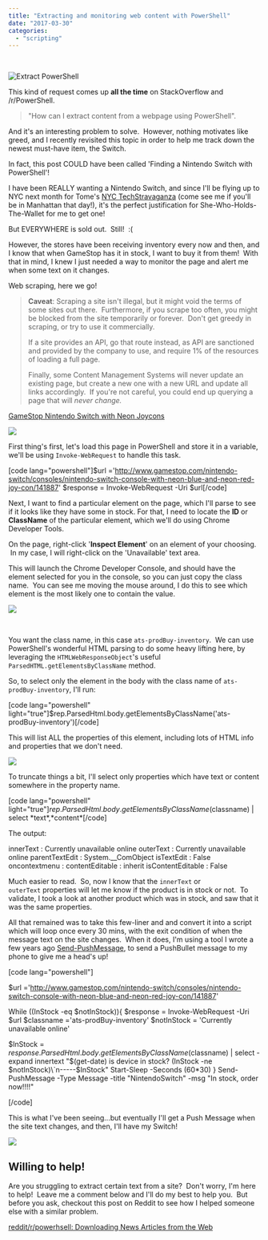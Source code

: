 ```yaml
---
title: "Extracting and monitoring web content with PowerShell"
date: "2017-03-30"
categories: 
  - "scripting"
---
```


 

![Extract PowerShell](images/extract-2f-powershell1.png)

This kind of request comes up **all the time** on StackOverflow and /r/PowerShell.

> "How can I extract content from a webpage using PowerShell".

And it's an interesting problem to solve.  However, nothing motivates like greed, and I recently revisited this topic in order to help me track down the newest must-have item, the Switch.

In fact, this post COULD have been called 'Finding a Nintendo Switch with PowerShell'!

I have been REALLY wanting a Nintendo Switch, and since I'll be flying up to NYC next month for Tome's [NYC TechStravaganza](http://www.techstravaganza.com) (come see me if you'll be in Manhattan that day!), it's the perfect justification for She-Who-Holds-The-Wallet for me to get one!

But EVERYWHERE is sold out.  Still!  :(

However, the stores have been receiving inventory every now and then, and I know that when GameStop has it in stock, I want to buy it from them!  With that in mind, I knew I just needed a way to monitor the page and alert me when some text on it changes.

Web scraping, here we go!

> **Caveat**: Scraping a site isn't illegal, but it might void the terms of some sites out there.  Furthermore, if you scrape too often, you might be blocked from the site temporarily or forever.  Don't get greedy in scraping, or try to use it commercially.
> 
> If a site provides an API, go that route instead, as API are sanctioned and provided by the company to use, and require 1% of the resources of loading a full page.
> 
> Finally, some Content Management Systems will never update an existing page, but create a new one with a new URL and update all links accordingly.  If you're not careful, you could end up querying a page that will _never change._ 

[GameStop Nintendo Switch with Neon Joycons](http://www.gamestop.com/nintendo-switch/consoles/nintendo-switch-console-with-neon-blue-and-neon-red-joy-con/141887)

![](images/page01.png)

First thing's first, let's load this page in PowerShell and store it in a variable, we'll be using `Invoke-WebRequest` to handle this task.

\[code lang="powershell"\]$url ='http://www.gamestop.com/nintendo-switch/consoles/nintendo-switch-console-with-neon-blue-and-neon-red-joy-con/141887' $response = Invoke-WebRequest -Uri $url\[/code\]

Next, I want to find a particular element on the page, which I'll parse to see if it looks like they have some in stock. For that, I need to locate the **ID** or **ClassName** of the particular element, which we'll do using Chrome Developer Tools.

On the page, right-click '**Inspect Element**' on an element of your choosing.  In my case, I will right-click on the 'Unavailable' text area.

This will launch the Chrome Developer Console, and should have the element selected for you in the console, so you can just copy the class name.  You can see me moving the mouse around, I do this to see which element is the most likely one to contain the value.

![](images/extractweb02.gif)

 

You want the class name, in this case `ats-prodBuy-inventory`.  We can use PowerShell's wonderful HTML parsing to do some heavy lifting here, by leveraging the `HTMLWebResponseObject`'s useful `ParsedHTML.getElementsByClassName` method.

So, to select only the element in the body with the class name of `ats-prodBuy-inventory`, I'll run:

\[code lang="powershell" light="true"\]$rep.ParsedHtml.body.getElementsByClassName('ats-prodBuy-inventory')\[/code\]

This will list ALL the properties of this element, including lots of HTML info and properties that we don't need.

![](images/too-many-props.png)

To truncate things a bit, I'll select only properties which have text or content somewhere in the property name.

\[code lang="powershell" light="true"\]$rep.ParsedHtml.body.getElementsByClassName($classname) | select \*text\*,\*content\*\[/code\]

The output:

innerText         : Currently unavailable online
outerText         : Currently unavailable online
parentTextEdit    : System.\_\_ComObject
isTextEdit        : False
oncontextmenu     : 
contentEditable   : inherit
isContentEditable : False

Much easier to read.  So, now I know that the `innerText` or `outerText` properties will let me know if the product is in stock or not.  To validate, I took a look at another product which was in stock, and saw that it was the same properties.

All that remained was to take this few-liner and and convert it into a script which will loop once every 30 mins, with the exit condition of when the message text on the site changes.  When it does, I'm using a tool I wrote a few years ago [Send-PushMessage](http://foxdeploy.com/2014/11/03/pushbullet-powershell-powerbullet/), to send a PushBullet message to my phone to give me a head's up!

\[code lang="powershell"\]

$url ='http://www.gamestop.com/nintendo-switch/consoles/nintendo-switch-console-with-neon-blue-and-neon-red-joy-con/141887'

While ($($InStock -eq $notInStock)){ $response = Invoke-WebRequest -Uri $url $classname ='ats-prodBuy-inventory' $notInStock = 'Currently unavailable online'

$InStock = $response.ParsedHtml.body.getElementsByClassName($classname) | select -expand innertext "$(get-date) is device in stock? $($InStock -ne $notInStock)\`n-----$InStock" Start-Sleep -Seconds (60\*30) } Send-PushMessage -Type Message -title "NintendoSwitch" -msg "In stock, order now!!!!"

\[/code\]

This is what I've been seeing...but eventually I'll get a Push Message when the site text changes, and then, I'll have my Switch!

![](images/screenshot_2017-03-29-15-31-30.png)

## Willing to help!

Are you struggling to extract certain text from a site?  Don't worry, I'm here to help!  Leave me a comment below and I'll do my best to help you.  But before you ask, checkout this post on Reddit to see how I helped someone else with a similar problem.

[reddit/r/powerhsell: Downloading News Articles from the Web](https://www.reddit.com/r/PowerShell/comments/624zzg/downloading_news_articles_from_the_web/)
